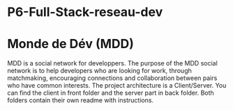 # P6-Full-Stack-reseau-dev

# Monde de Dév (MDD)

MDD is a social network for developpers. The purpose of the MDD social network is to help developers who are looking for work, through matchmaking, encouraging connections and collaboration between pairs who have common interests.
The project architecture is a Client/Server. You can find the client in front folder and the server part in back folder. Both folders contain their own readme with instructions.
